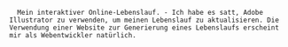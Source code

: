 
      Mein interaktiver Online-Lebenslauf. - Ich habe es satt, Adobe Illustrator zu verwenden, um meinen Lebenslauf zu aktualisieren. Die Verwendung einer Website zur Generierung eines Lebenslaufs erscheint mir als Webentwickler natürlich.